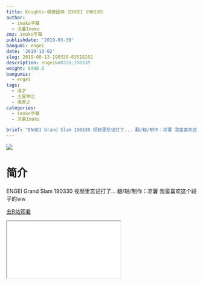 ```yaml
---
title: Knights-偶像团体（ENGEI 190330）
author:
  - imoko字幕
  - 凉薯Imoko
zmz: imoko字幕
publishdate: '2019-03-30'
bangumi: engei
date: '2019-10-02'
slug: 2019-08-13-190330-63518102
description: engei&#8226;190330
weight: 8998.0
bangumis:
  - engei
tags:
  - 漫才
  - 土屋伸之
  - 塙宣之
categories:
  - imoko字幕
  - 凉薯Imoko

brief: "ENGEI Grand Slam 190330 视频里忘记打了... 翻/轴/制作：凉薯 我蛮喜欢这个段子的ww"
---
```

![](https://raw.githubusercontent.com/tcgriffith/owaraisite/master/static/tmpimg/4139ae4d772d391c880d35fdc13ee8d2323813b1.jpg.480.jpg)
# 简介  
ENGEI Grand Slam 190330
视频里忘记打了... 翻/轴/制作：凉薯
我蛮喜欢这个段子的ww  

[去B站观看](https://www.bilibili.com/video/av63518102/)
<div class ="resp-container"><iframe class="testiframe" src="//player.bilibili.com/player.html?aid=63518102"", scrolling="no", allowfullscreen="true" > </iframe></div> 
